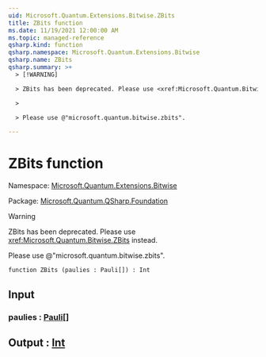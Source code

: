 ```yaml
---
uid: Microsoft.Quantum.Extensions.Bitwise.ZBits
title: ZBits function
ms.date: 11/19/2021 12:00:00 AM
ms.topic: managed-reference
qsharp.kind: function
qsharp.namespace: Microsoft.Quantum.Extensions.Bitwise
qsharp.name: ZBits
qsharp.summary: >+
  > [!WARNING]

  > ZBits has been deprecated. Please use <xref:Microsoft.Quantum.Bitwise.ZBits> instead.

  >

  > Please use @"microsoft.quantum.bitwise.zbits".

---
```


# ZBits function

Namespace: [Microsoft.Quantum.Extensions.Bitwise](xref:Microsoft.Quantum.Extensions.Bitwise)

Package: [Microsoft.Quantum.QSharp.Foundation](https://nuget.org/packages/Microsoft.Quantum.QSharp.Foundation)


> [!WARNING]
> ZBits has been deprecated. Please use <xref:Microsoft.Quantum.Bitwise.ZBits> instead.
>
> Please use @"microsoft.quantum.bitwise.zbits".



```qsharp
function ZBits (paulies : Pauli[]) : Int
```


## Input

### paulies : [Pauli](xref:microsoft.quantum.qsharp.valueliterals#pauli-literals)[]





## Output : [Int](xref:microsoft.quantum.qsharp.valueliterals#int-literals)

